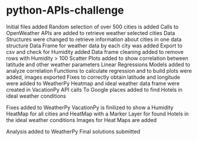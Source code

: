 # python-APIs-challenge
Initial files added
Random selection of over 500 cities is added
Calls to OpenWeather APIs are added to retrieve weather selected cities
Data Structures were changed to retrieve information about cities in one data structure
Data Frame for weather data by each city was added
Export to csv and check for Humidity added
Data frame cleaning added to remove rows with Humidity > 100
Scatter Plots added to show correlation between latitude and other weather parameters
Linear Regressions Models added to analyze correlation
Functions to calculate regression and to build plots were added, images exported
Fixes to correctly obtain latitude and longitude were added to WeatherPy
Heatmap and ideal weather data frame were created in VacationPy
API calls To Google places added to find Hotels in ideal weather conditions

Fixes added to WeatherPy
VacationPy is finilized to show a Humidity HeatMap for all cities and HeatMap with a Marker Layer for found Hotels in the ideal weather conditions
Images for Heat Maps are added

Analysis added to WeatherPy
Final solutions submitted